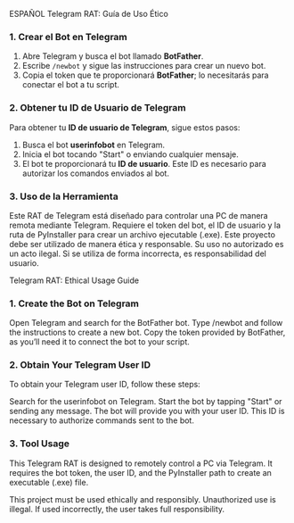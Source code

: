 
ESPAÑOL
Telegram RAT: Guía de Uso Ético
### 1. Crear el Bot en Telegram
1. Abre Telegram y busca el bot llamado **BotFather**.
2. Escribe `/newbot` y sigue las instrucciones para crear un nuevo bot.
3. Copia el token que te proporcionará **BotFather**; lo necesitarás para conectar el bot a tu script.
### 2. Obtener tu ID de Usuario de Telegram
Para obtener tu **ID de usuario de Telegram**, sigue estos pasos:
1. Busca el bot **userinfobot** en Telegram.
2. Inicia el bot tocando "Start" o enviando cualquier mensaje.
3. El bot te proporcionará tu **ID de usuario**.
Este ID es necesario para autorizar los comandos enviados al bot.
### 3. Uso de la Herramienta
Este RAT de Telegram está diseñado para controlar una PC de manera remota mediante Telegram.
Requiere el token del bot, el ID de usuario y la ruta de PyInstaller para crear un archivo ejecutable
(.exe).
Este proyecto debe ser utilizado de manera ética y responsable. Su uso no autorizado es un acto
ilegal. Si se utiliza de forma incorrecta, es responsabilidad del usuario.

Telegram RAT: Ethical Usage Guide

### 1. Create the Bot on Telegram
Open Telegram and search for the BotFather bot.
Type /newbot and follow the instructions to create a new bot.
Copy the token provided by BotFather, as you’ll need it to connect the bot to your script.
### 2. Obtain Your Telegram User ID
To obtain your Telegram user ID, follow these steps:

Search for the userinfobot on Telegram.
Start the bot by tapping "Start" or sending any message.
The bot will provide you with your user ID. This ID is necessary to authorize commands sent to the bot.
### 3. Tool Usage
This Telegram RAT is designed to remotely control a PC via Telegram.
It requires the bot token, the user ID, and the PyInstaller path to create an executable (.exe) file.

This project must be used ethically and responsibly. Unauthorized use is illegal. If used incorrectly, the user takes full responsibility.
